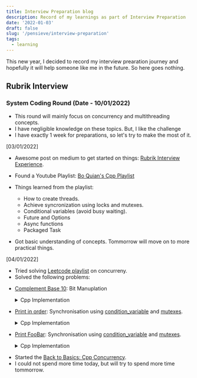 ```yaml
---
title: Interview Preparation blog
description: Record of my learnings as part of Interview Preparation
date: '2022-01-03'
draft: false
slug: '/pensieve/interview-preparation'
tags:
  - learning
---
```


This new year, I decided to record my interview prearation journey and hopefully it will help someone like me in the future. So here goes nothing.

## Rubrik Interview

### System Coding Round (Date - 10/01/2022)

- This round will mainly focus on concurrency and multithreading concepts.
- I have negligible knowledge on these topics. But, I like the challenge
- I have exactly 1 week for preparations, so let's try to make the most of it.

[03/01/2022]

- Awesome post on medium to get started on things: [Rubrik Interview Experience](https://abhinav-prakash.medium.com/rubrik-india-sde-2-interview-experience-72477c72ec8).

- Found a Youtube Playlist: [Bo Quian's Cpp Playlist](https://www.youtube.com/watch?v=LL8wkskDlbs&list=PL5jc9xFGsL8E12so1wlMS0r0hTQoJL74M)
- Things learned from the playlist:

  - How to create threads.
  - Achieve syncronization using locks and mutexes.
  - Conditional variables (avoid busy waiting).
  - Future and Options
  - Async functions
  - Packaged Task

- Got basic understanding of concepts. Tommorrow will move on to more practical things.

[04/01/2022]

- Tried solving [Leetcode playlist](https://leetcode.com/problemset/concurrency/) on concurreny.
- Solved the following problems:

* [Complement Base 10](https://leetcode.com/problems/complement-of-base-10-integer/): Bit Manuplation

  <details>
    <summary>Cpp Implementation</summary>

  ```cpp

  class Solution {
  public:
      int bitwiseComplement(int n) {

          int x = 1;
          while(x<n)
              x = x*2+1;
          return x^n;

      }
  };

  ```

  </details>

- [Print in order](https://leetcode.com/problems/print-in-order/): Synchronisation using [condition_variable](https://en.cppreference.com/w/cpp/thread/condition_variable) and [mutexes](https://en.cppreference.com/w/cpp/thread/unique_lock).

  <details>
    <summary>Cpp Implementation</summary>

  ```cpp

  class Foo {
  public:

      int count = 0;
      mutex mu;
      condition_variable c;


      Foo() {

          count = 1;

      }

      void first(function<void()> printFirst) {


          unique_lock lck(mu);
          count++;
          // printFirst() outputs "first". Do not change or remove this line.
          printFirst();

          lck.unlock();
          c.notify_all();
      }

      void second(function<void()> printSecond) {


          unique_lock lck(mu);
          while(count != 2)
          {
              c.wait(lck);
          }

          count++;
          // printSecond() outputs "second". Do not change or remove this line.
          printSecond();


          lck.unlock();
          c.notify_all();
      }

      void third(function<void()> printThird) {

          unique_lock lck(mu);
          while(count != 3)
          {
              c.wait(lck);
          }


          // printThird() outputs "third". Do not change or remove this line.
          printThird();
          lck.unlock();
      }

  };

  ```

  </details>

- [Print FooBar](https://leetcode.com/problems/print-foobar-alternately/): Synchronisation using [condition_variable](https://en.cppreference.com/w/cpp/thread/condition_variable) and [mutexes](https://en.cppreference.com/w/cpp/thread/unique_lock).

  <details>
      <summary>Cpp Implementation</summary>

  ```cpp

  class FooBar {
  private:
      int n;

  public:
      mutex mu;
      condition_variable c;
      bool is_foo = true;
      FooBar(int n) {
          this->n = n;
      }

      void foo(function<void()> printFoo) {

          for (int i = 0; i < n; i++) {

              unique_lock lck(mu);

              while(!is_foo)
              {
                  c.wait(lck);
              }
              is_foo = false;
            // printFoo() outputs "foo". Do not change or remove this line.
            printFoo();

              lck.unlock();
              c.notify_all();
          }
      }

      void bar(function<void()> printBar) {

          for (int i = 0; i < n; i++) {

              unique_lock lck(mu);

              while(is_foo)
              {
                  c.wait(lck);
              }
              is_foo = true;
            // printBar() outputs "bar". Do not change or remove this line.
            printBar();
              lck.unlock();
              c.notify_all();

          }

      }
  };

  ```

  </details>

* Started the [Back to Basics: Cpp Concurrency](https://www.youtube.com/watch?v=riUCrKQ_ezc).
* I could not spend more time today, but will try to spend more time tommorrow.
